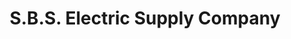 ---
title: "S.B.S. Electric Supply Company"
url: /florence/s-b-s-electric-supply-company/
shop: Baustoffe
---